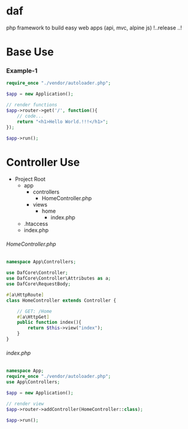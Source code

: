 # daf
 php framework to build easy web apps (api, mvc, alpine js) !..release ..!


 # Base Use
### Example-1
```php
require_once "./vendor/autoloader.php";

$app = new Application();

// render functions
$app->router->get('/', function(){
    // code...
    return "<h1>Hello World.!!!</h1>";
});
  
$app->run();            
```

# Controller Use
- Project Root
  - app
    - controllers
        - HomeController.php
    - views
        - home
            - index.php
  - .htaccess
  - index.php

###### HomeController.php
```php
namespace App\Controllers;

use DafCore\Controller;
use DafCore\Controller\Attributes as a;
use DafCore\RequestBody;

#[a\HttpRoute]
class HomeController extends Controller {

    // GET: /Home
    #[a\HttpGet]
    public function index(){
        return $this->view("index");
    }
}         
```
###### index.php
```php
namespace App;
require_once "./vendor/autoloader.php";
use App\Controllers;

$app = new Application();

// render view
$app->router->addController(HomeController::class);
  
$app->run();            
```
